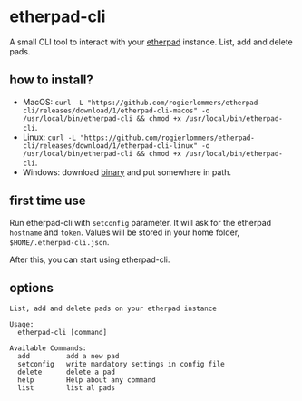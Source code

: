 # etherpad-cli
A small CLI tool to interact with your [etherpad](https://github.com/ether/etherpad-lite) instance. List, add and delete pads.

## how to install?

- MacOS: `curl -L "https://github.com/rogierlommers/etherpad-cli/releases/download/1/etherpad-cli-macos" -o /usr/local/bin/etherpad-cli && chmod +x /usr/local/bin/etherpad-cli`.
- Linux: `curl -L "https://github.com/rogierlommers/etherpad-cli/releases/download/1/etherpad-cli-linux" -o /usr/local/bin/etherpad-cli && chmod +x /usr/local/bin/etherpad-cli`.
- Windows: download [binary](https://github.com/rogierlommers/etherpad-cli/releases/download/1/etherpad-cli.exe) and put somewhere in path.

## first time use
Run etherpad-cli with `setconfig` parameter. It will ask for the etherpad `hostname` and `token`. Values will be stored in your home folder, `$HOME/.etherpad-cli.json`.

After this, you can start using etherpad-cli.

## options

```
List, add and delete pads on your etherpad instance

Usage:
  etherpad-cli [command]

Available Commands:
  add         add a new pad
  setconfig   write mandatory settings in config file
  delete      delete a pad
  help        Help about any command
  list        list al pads
```
